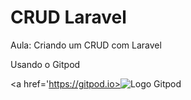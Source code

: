 # CRUD Laravel
Aula: Criando um CRUD com Laravel

Usando o Gitpod

<a href='https://gitpod.io><img src='https://res-1.cloudinary.com/crunchbase-production/image/upload/c_lpad,h_120,w_120,f_auto,b_white,q_auto:eco/ixtey7e7yyipdqysjgvr' alt='Logo Gitpod'></a>
